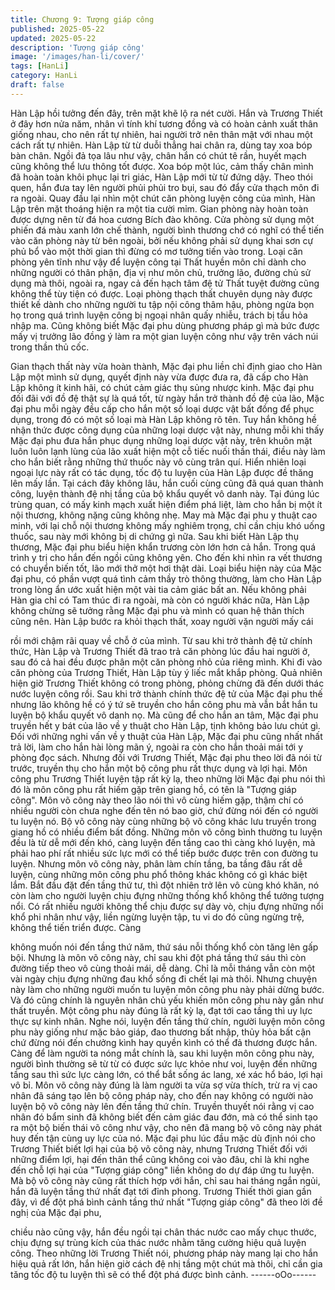 ```yaml
---
title: Chương 9: Tượng giáp công
published: 2025-05-22
updated: 2025-05-22
description: 'Tượng giáp công'
image: '/images/han-li/cover/'
tags: [HanLi]
category: HanLi
draft: false
---
```


Hàn Lập hồi tưởng đến đây, trên mặt khẽ lộ ra nét cười.
Hắn và Trương Thiết ở đây hơn nửa năm, nhân vì tính khí tương
đồng và có hoàn cảnh xuất thân giống nhau, cho nên rất tự nhiên,
hai người trở nên thân mật với nhau một cách rất tự nhiên.
Hàn Lập từ từ duỗi thẳng hai chân ra, dùng tay xoa bóp bàn chân.
Ngồi đả tọa lâu như vậy, chân hắn có chút tê rần, huyết mạch
cũng không thể lưu thông tốt được.
Xoa bóp một lúc, cảm thấy chân mình đã hoàn toàn khôi phục lại
tri giác, Hàn Lập mới từ từ đứng dậy. Theo thói quen, hắn đưa tay
lên người phủi phủi tro bụi, sau đó đẩy cửa thạch môn đi ra ngoài.
Quay đầu lại nhìn một chút căn phòng luyện công của mình, Hàn
Lập trên mặt thoáng hiện ra một tia cười mỉm.
Gian phòng này hoàn toàn được dựng nên từ đá hoa cương Bích
đào không. Cửa phòng sử dụng một phiến đá màu xanh lớn chế
thành, người bình thương chớ có nghĩ có thể tiến vào căn phòng
này từ bên ngoài, bởi nếu không phải sử dụng khai sơn cự phủ
bổ vào một thời gian thì đừng có mơ tưởng tiến vào trong.
Loại căn phòng yên tĩnh như vậy để luyện công tại Thất huyền
môn chỉ dành cho những người có thân phận, địa vị như môn
chủ, trưởng lão, đường chủ sử dụng mà thôi, ngoài ra, ngay cả
đến hạch tâm đệ tử Thất tuyệt đường cũng không thể tùy tiện có
được. Loại phòng thạch thất chuyên dụng này được thiết kế dành
cho những người tu tập nội công thâm hậu, phòng ngừa bọn họ
trong quá trình luyện công bị ngoại nhân quấy nhiễu, trách bị tẩu
hỏa nhập ma. Cũng không biết Mặc đại phu dùng phương pháp gì
mà bức được mấy vị trưởng lão đồng ý làm ra một gian luyện
công như vậy trên vách núi trong thần thủ cốc.

Gian thạch thất này vừa hoàn thành, Mặc đại phu liền chỉ định
giao cho Hàn Lập một mình sử dụng, quyết định này vừa được
đưa ra, đã cấp cho Hàn Lập không ít kinh hãi, có chút cảm giác
thụ sủng nhược kinh.
Mặc đại phu đối đãi với đồ đệ thật sự là quá tốt, từ ngày hắn trở
thành đồ đệ của lão, Mặc đại phu mỗi ngày đều cấp cho hắn một
số loại dược vật bất đồng để phục dụng, trong đó có một số loại
mà Hàn Lập không rõ tên. Tuy hắn không hề nhận thức được
công dụng của những loại dược vật này, nhưng mỗi khi thấy Mặc
đại phu đưa hắn phục dụng những loại dược vật này, trên khuôn
mặt luôn luôn lạnh lùng của lão xuất hiện một cỗ tiếc nuối thần
thái, điều này làm cho hắn biết rằng những thứ thuốc này vô cùng
trân quí.
Hiển nhiên loại ngoại lực này rất có tác dụng, tốc độ tu luyện của
Hàn Lập được đề thăng lên mấy lần. Tại cách đây không lâu, hắn
cuối cùng cũng đã quá quan thành công, luyện thành đệ nhị tầng
của bộ khẩu quyết vô danh này.
Tại đúng lúc trùng quan, có mấy kinh mạch xuất hiện điểm phá
liệt, làm cho hắn bị một ít nội thương, không nặng cũng không
nhẹ. May mà Mặc đại phu y thuật cao minh, với lại chỗ nội thương
không mấy nghiêm trọng, chỉ cần chịu khó uống thuốc, sau này
mới không bị di chứng gì nữa.
Sau khi biết Hàn Lập thụ thương, Mặc đại phu biểu hiện khẩn
trương còn lớn hơn cả hắn. Trong quá trình y trị cho hắn đến ngồi
cũng không yên. Cho đến khi nhìn ra vết thương có chuyển biến
tốt, lão mới thở một hơi thật dài.
Loại biểu hiện này của Mặc đại phu, có phần vượt quá tình cảm
thầy trò thông thường, làm cho Hàn Lập trong lòng ẩn ước xuất
hiện một vài tia cảm giác bất an. Nếu không phải Hàn gia chỉ có
Tam thúc đi ra ngoài, mà còn có người khác nữa, Hàn Lập không
chừng sẽ tưởng rằng Mặc đại phu và mình có quan hệ thân thích
cũng nên.
Hàn Lập bước ra khỏi thạch thất, xoay người vặn người mấy cái

rồi mới chậm rãi quay về chỗ ở của mình. Từ sau khi trở thành đệ
tử chính thức, Hàn Lập và Trương Thiết đã trao trả căn phòng lúc
đầu hai người ở, sau đó cả hai đều được phân một căn phòng
nhỏ của riêng mình.
Khi đi vào căn phòng của Trương Thiết, Hàn Lập tùy ý liếc mắt
khắp phòng.
Quả nhiên hiện giờ Trương Thiết không có trong phòng, phỏng
chừng đã đến dưới thác nước luyện công rồi.
Sau khi trở thành chính thức đệ tử của Mặc đại phu thế nhưng lão
không hề có ý tứ sẽ truyền cho hắn công phu mà vẫn bắt hắn tu
luyện bộ khẩu quyết vô danh nọ. Mà cũng để cho hắn an tâm,
Mặc đại phu truyền hết y bát của lão về y thuật cho Hàn Lập, tịnh
không bảo lưu chút gì. Đối với những nghi vấn về y thuật của Hàn
Lập, Mặc đại phu cũng nhất nhất trả lời, làm cho hắn hài lòng
mãn ý, ngoài ra còn cho hắn thoải mái tới y phòng đọc sách.
Nhưng đối với Trương Thiết, Mặc đại phu theo lời đã nói từ trước,
truyền thụ cho hắn một bộ công phu rất thực dụng và lợi hại.
Môn công phu Trương Thiết luyện tập rất kỳ lạ, theo những lời
Mặc đại phu nói thì đó là môn công phu rất hiếm gặp trên giang
hồ, có tên là "Tượng giáp công". Môn võ công này theo lão nói thì
vô cùng hiếm gặp, thậm chí có nhiều người còn chưa nghe đến
tên nó bao giờ, chứ đừng nói đến có người tu luyện nó.
Bộ võ công này cùng những bộ võ công khác lưu truyền trong
giang hồ có nhiều điểm bất đồng. Những môn võ công bình
thường tu luyện đều là từ dễ mới đến khó, càng luyện đến tầng
cao thì càng khó luyện, mà phải hao phí rất nhiều sức lực mới có
thể tiếp bước được trên con đường tu luyện. Nhưng môn võ công
này, phân làm chín tầng, ba tầng đâu rất dễ luyện, cùng những
môn công phu phổ thông khác không có gì khác biệt lắm. Bắt đầu
đặt đến tầng thứ tư, thì đột nhiên trở lên vô cùng khó khăn, nó
còn làm cho người luyện chịu đựng những thống khổ không thể
tưởng tượng nổi. Có rất nhiều người không thể chịu được sự dày
vò, chịu đựng những nổi khổ phi nhân như vậy, liền ngừng luyện
tập, tu vi do đó cũng ngừng trệ, không thể tiến triển được. Càng

không muốn nói đến tầng thứ năm, thứ sáu nỗi thống khổ còn
tăng lên gấp bội.
Nhưng là môn võ công này, chỉ sau khi đột phá tầng thứ sáu thì
còn đường tiếp theo vô cùng thoải mái, dễ dàng. Chỉ là mỗi tháng
vẫn còn một vài ngày chịu đựng những đau khổ sống đi chết lại
mà thôi.
Nhưng chuyện này làm cho những người muốn tu luyện môn
công phu này phải dừng bước. Và đó cũng chính là nguyên nhân
chủ yếu khiến môn công phu này gần như thất truyền.
Một công phu này đúng là rất kỳ lạ, đạt tới cao tầng thì uy lực
thực sự kinh nhân. Nghe nói, luyện đến tầng thứ chín, người
luyện môn công phu này giống như mặc bảo giáp, đao thương
bất nhập, thủy hỏa bất cận chứ đừng nói đến chưởng kình hay
quyền kình có thể đả thương được hắn.
Càng để làm người ta nóng mắt chính là, sau khi luyện môn công
phu này, người bình thường sẽ từ từ có được sức lực khỏe như
voi, luyện đến những tầng sau thì sức lực càng lớn, có thể bắt
sống ác lang, xé xác hổ báo, lợi hại vô bỉ.
Môn võ công này đúng là làm người ta vừa sợ vừa thích, trừ ra vị
cao nhân đã sáng tạo lên bộ công pháp này, cho đến nay không
có người nào luyện bộ võ công này lên đến tầng thứ chín. Truyền
thuyết nói rằng vị cao nhân đó bẩm sinh đã không biết đến cảm
giác đau đớn, mà có thể sinh tạo ra một bộ biến thái võ công như
vậy, cho nên đã mang bộ võ công này phát huy đến tận cùng uy
lực của nó.
Mặc đại phu lúc đầu mặc dù định nói cho Trương Thiết biết lợi hại
của bộ võ công này, nhưng Trương Thiết đối với những điểm lợi,
hại đến thân thể cũng không coi vào đâu, chỉ là khi nghe đến chỗ
lợi hại của "Tượng giáp công" liền không do dự đáp ứng tu luyện.
Mà bộ võ công này cũng rất thích hợp với hắn, chỉ sau hai tháng
ngắn ngủi, hắn đã luyện tầng thứ nhất đạt tới đỉnh phong.
Trương Thiết thời gian gần đây, vì để đột phá bình cảnh tầng thứ
nhất "Tượng giáp công" đã theo lời đề nghị của Mặc đại phu,

chiều nào cũng vậy, hắn đều ngồi tại chân thác nước cao mấy
chục thước, chịu đựng sự trùng kích của thác nước nhằm tăng
cường hiệu quả luyện công.
Theo những lời Trương Thiết nói, phương pháp này mang lại cho
hắn hiệu quả rất lớn, hắn hiện giờ cách đệ nhị tầng một chút mà
thôi, chỉ cần gia tăng tốc độ tu luyện thì sẽ có thể đột phá được
bình cảnh.
------oOo------
